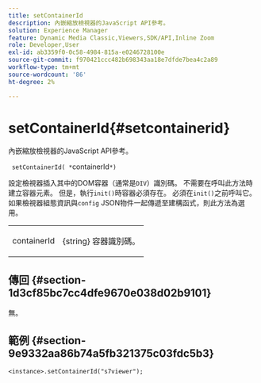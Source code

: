 ```yaml
---
title: setContainerId
description: 內嵌縮放檢視器的JavaScript API參考。
solution: Experience Manager
feature: Dynamic Media Classic,Viewers,SDK/API,Inline Zoom
role: Developer,User
exl-id: ab3359f0-0c58-4984-815a-e0246728100e
source-git-commit: f970421ccc482b698343aa18e7dfde7bea4c2a89
workflow-type: tm+mt
source-wordcount: '86'
ht-degree: 2%

---
```


# setContainerId{#setcontainerid}

內嵌縮放檢視器的JavaScript API參考。

` setContainerId( *`containerId`*)`

設定檢視器插入其中的DOM容器（通常是`DIV`）識別碼。 不需要在呼叫此方法時建立容器元素。 但是，執行`init()`時容器必須存在。 必須在`init()`之前呼叫它。 如果檢視器組態資訊與`config` JSON物件一起傳遞至建構函式，則此方法為選用。

<table id="table_896DFF34A68A403DB93A6D597461A573"> 
 <tbody> 
  <tr> 
   <td colname="col1"> <p> <span class="codeph"> <span class="varname"> containerId </span> </span> </p> </td> 
   <td colname="col2"> <p> <span class="codeph"> {string} </span>容器識別碼。 </p> </td> 
  </tr> 
 </tbody> 
</table>

## 傳回 {#section-1d3cf85bc7cc4dfe9670e038d02b9101}

無。

## 範例 {#section-9e9332aa86b74a5fb321375c03fdc5b3}

```
<instance>.setContainerId("s7viewer");
```
